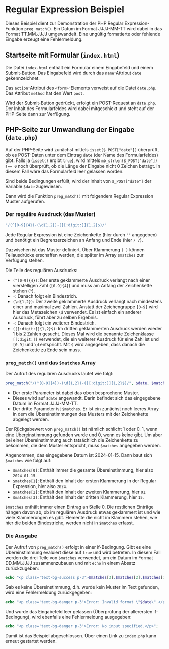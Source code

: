 # Regular Expression Beispiel

Dieses Beispiel dient zur Demonstration der PHP Regular Expression-Funktion `preg_match()`. Ein Datum im Format JJJJ-MM-TT wird dabei in das Format TT.MM.JJJJ umgewandelt. Eine ungültig formatierte oder fehlende Eingabe erzeugt eine Fehlermeldung.

## Startseite mit Formular (`index.html`)

Die Datei `index.html` enthält ein Formular einem Eingabefeld und einem Submit-Button. Das Eingabefeld wird durch das `name`-Attribut `date` gekennzeichnet.

Das `action`-Attribut des `<form>`-Elements verweist auf die Datei `date.php`. Das Attribut `method` hat den Wert `post`.

Wird der Submit-Button gedrückt, erfolgt ein POST-Request an `date.php`. Der Inhalt des Formularfeldes wird dabei mitgeschickt und steht auf der PHP-Seite dann zur Verfügung.

## PHP-Seite zur Umwandlung der Eingabe (`date.php`)

Auf der PHP-Seite wird zunächst mittels `isset($_POST["date"])` überprüft, ob es POST-Daten unter dem Eintrag `date` (der Name des Formularfeldes) gibt. Falls ja (`isset()` ergibt `true`), wird mittels `mb_strlen($_POST["date"]) !== 0` noch überprüft, ob die Länge der Eingabe nicht 0 Zeichen beträgt. In diesem Fall wäre das Formularfeld leer gelassen worden.

Sind beide Bedingungen erfüllt, wird der Inhalt von `$_POST["date"]` der Variable `$date` zugewiesen.

Dann wird die Funktion `preg_match()` mit folgendem Regular Expression Muster aufgerufen.

### Der reguläre Ausdruck (das Muster)

```php
"/(^[0-9]{4})-(\d{1,2})-([[:digit:]]{1,2}$)/"
```

Jede Regular Expression ist eine Zeichenkette (hier durch `""` angegeben) und benötigt ein Begrenzerzeichen an Anfang und Ende (hier `/ /`).

Dazwischen ist das Muster definiert. Über Klammerung `( )` können Teilausdrücke erschaffen werden, die später im Array `$matches` zur Verfügung stehen.

Die Teile des regulären Ausdrucks:

- `(^[0-9]{4})`: Der erste geklammerte Ausdruck verlangt nach einer vierstelligen Zahl (`[0-9]{4}`) und muss am Anfang der Zeichenkette stehen (`^`).
- `-`: Danach folgt ein Bindestrich.
- `(\d{1,2})`: Der zweite geklammerte Ausdruck verlangt nach mindestens einer und maximal zwei Zahlen. Anstatt der Zeichengruppe `[0-9]` wird hier das Metazeichen `\d` verwendet. Es ist einfach ein anderer Ausdruck, führt aber zu selben Ergebnis.
- `-`: Danach folgt ein weiterer Bindestrich.
- `([[:digit:]]{1,2}$)`: Im dritten geklammerten Ausdruck werden wieder 1 bis 2 Zahlen gesucht. Dieses Mal wird die benannte Zeichenklasse `[[:digit:]]` verwendet, die ein weiterer Ausdruck für eine Zahl ist und `[0-9]` und `\d` entspricht. Mit `$` wird angegeben, dass danach die Zeichenkette zu Ende sein muss.

### `preg_match()` und das `$matches` Array

Der Aufruf des regulären Ausdrucks lautet wie folgt:

```php
preg_match("/(^[0-9]{4})-(\d{1,2})-([[:digit:]]{1,2}$)/", $date, $matches)
```

- Der erste Parameter ist dabei das oben besprochene Muster.
- Dieses wird auf `$date` angewandt. Darin befindet sich das eingegebene Datum im Format JJJJ-MM-TT.
- Der dritte Parameter ist `$matches`. Er ist ein zunächst noch leeres Array in dem die Übereinstimmungen des Musters mit der Zeichenkette abgelegt werden.

Der Rückgabewert von `preg_match()` ist nämlich schlicht 1 oder 0. 1, wenn eine Übereinstimmung gefunden wurde und 0, wenn es keine gibt. Um aber bei einer Übereinstimmung auch tatsächlich die Zeichenkette zu bekommen, die dem Muster entspricht, muss `$matches` angegeben werden.

Angenommen, das eingegebene Datum ist 2024-01-15. Dann baut sich `$matches` wie folgt auf:

- `$matches[0]`: Enthält immer die gesamte Übereinstimmung, hier also `2024-01-15`.
- `$matches[1]`: Enthält den Inhalt der ersten Klammerung in der Regular Expression, hier also `2024`.
- `$matches[2]`: Enthält den Inhalt der zweiten Klammerung, hier `01`.
- `$matches[3]`: Enthält den Inhalt der dritten Klammerung, hier `15`.

`$matches` enthält immer einen Eintrag an Stelle 0. Die restlichen Einträge hängen davon ab, ob im regulären Ausdruck etwas geklammert ist und wie viele Klammerungen es gibt. Elemente die nicht im Klammern stehen, wie hier die beiden Bindestriche, werden nicht in `$matches` erfasst.

### Die Ausgabe

Der Aufruf von `preg_match()` erfolgt in einer if-Bedingung. Gibt es eine Übereinstimmung evaluiert diese auf `true` und wird betreten. In diesem Fall werden die drei Teile von `$matches` verwendet, um ein Datum im Format DD.MM.JJJJ zusammenzubauen und mit `echo` in einem Absatz zurückzugeben:

```php
echo "<p class='text-bg-success p-3'>$matches[3].$matches[2].$matches[1]</p>";
```

Gab es keine Übereinstimmung, d.h. wurde kein Muster im Text gefunden, wird eine Fehlermeldung zurückgegeben:

```php
echo "<p class='text-bg-danger p-3'>Error: Invalid format \"$date\".</p>";
```

Und wurde das Eingabefeld leer gelassen (Überprüfung der allerersten if-Bedingung), wird ebenfalls eine Fehlermeldung ausgegeben:

```php
echo "<p class='text-bg-danger p-3'>Error: No input specified.</p>";
```

Damit ist das Beispiel abgeschlossen. Über einen Link zu `index.php` kann erneut gestartet werden.